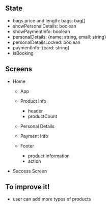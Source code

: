 ## State

- bags price and length: bags: bag[]
- showPersonalDetails: boolean
- showPaymentInfo: boolean
- personalDetails: {name: string, email: string}
- personalDetailsLocked: boolean
- paymentInfo: {card: string}
- isBooking

## Screens

- Home

  - App
  - Product Info
    - header
    - productCount
  - Personal Details
  - Payment Info

  - Footer
    - product information
    - action

- Success Screen

## To improve it!

- user can add more types of products
